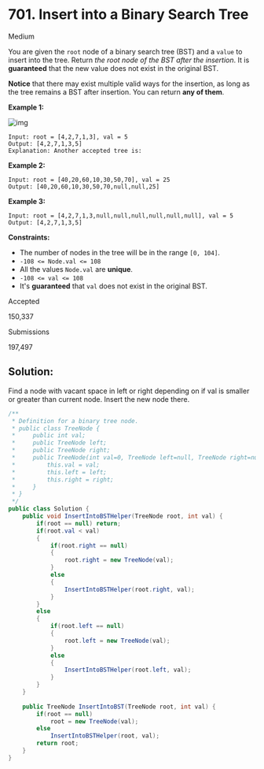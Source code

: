 # 701. Insert into a Binary Search Tree

Medium

You are given the `root` node of a binary search tree (BST) and a `value` to insert into the tree. Return *the root node of the BST after the insertion*. It is **guaranteed** that the new value does not exist in the original BST.

**Notice** that there may exist multiple valid ways for the insertion, as long as the tree remains a BST after insertion. You can return **any of them**.

 

**Example 1:**

![img](https://assets.leetcode.com/uploads/2020/10/05/insertbst.jpg)

```
Input: root = [4,2,7,1,3], val = 5
Output: [4,2,7,1,3,5]
Explanation: Another accepted tree is:
```

**Example 2:**

```
Input: root = [40,20,60,10,30,50,70], val = 25
Output: [40,20,60,10,30,50,70,null,null,25]
```

**Example 3:**

```
Input: root = [4,2,7,1,3,null,null,null,null,null,null], val = 5
Output: [4,2,7,1,3,5]
```

 

**Constraints:**

- The number of nodes in the tree will be in the range `[0, 104]`.
- `-108 <= Node.val <= 108`
- All the values `Node.val` are **unique**.
- `-108 <= val <= 108`
- It's **guaranteed** that `val` does not exist in the original BST.

Accepted

150,337

Submissions

197,497

## Solution:

Find a node with vacant space in left or right depending on if val is smaller or greater than current node. Insert the new node there.

```c#
/**
 * Definition for a binary tree node.
 * public class TreeNode {
 *     public int val;
 *     public TreeNode left;
 *     public TreeNode right;
 *     public TreeNode(int val=0, TreeNode left=null, TreeNode right=null) {
 *         this.val = val;
 *         this.left = left;
 *         this.right = right;
 *     }
 * }
 */
public class Solution {
    public void InsertIntoBSTHelper(TreeNode root, int val) {
        if(root == null) return;
        if(root.val < val)
        {
            if(root.right == null)
            {
                root.right = new TreeNode(val);
            }
            else
            {
                InsertIntoBSTHelper(root.right, val);
            }
        }
        else
        {
            if(root.left == null)
            {
                root.left = new TreeNode(val);
            }
            else
            {
                InsertIntoBSTHelper(root.left, val);
            }
        }
    }
    
    public TreeNode InsertIntoBST(TreeNode root, int val) {
        if(root == null)
            root = new TreeNode(val);
        else
            InsertIntoBSTHelper(root, val);
        return root;
    }
}
```

